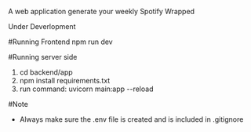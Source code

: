 A web application generate your weekly Spotify Wrapped

Under Deverlopment

#Running Frontend
npm run dev

#Running server side

1. cd backend/app
2. npm install requirements.txt
3. run command: uvicorn main:app --reload

#Note

- Always make sure the .env file is created and is included in .gitignore
